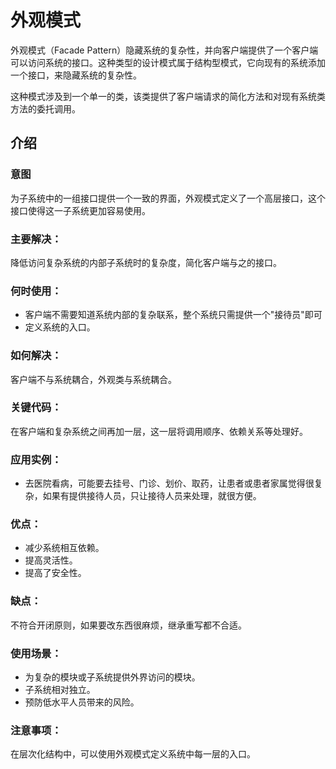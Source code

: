 # 外观模式

外观模式（Facade Pattern）隐藏系统的复杂性，并向客户端提供了一个客户端可以访问系统的接口。这种类型的设计模式属于结构型模式，它向现有的系统添加一个接口，来隐藏系统的复杂性。

这种模式涉及到一个单一的类，该类提供了客户端请求的简化方法和对现有系统类方法的委托调用。

## 介绍

### 意图

为子系统中的一组接口提供一个一致的界面，外观模式定义了一个高层接口，这个接口使得这一子系统更加容易使用。

### 主要解决：

降低访问复杂系统的内部子系统时的复杂度，简化客户端与之的接口。

### 何时使用：

* 客户端不需要知道系统内部的复杂联系，整个系统只需提供一个"接待员"即可
* 定义系统的入口。

### 如何解决：

客户端不与系统耦合，外观类与系统耦合。

### 关键代码：

在客户端和复杂系统之间再加一层，这一层将调用顺序、依赖关系等处理好。

### 应用实例： 
* 去医院看病，可能要去挂号、门诊、划价、取药，让患者或患者家属觉得很复杂，如果有提供接待人员，只让接待人员来处理，就很方便。


### 优点： 

* 减少系统相互依赖。 
* 提高灵活性。 
* 提高了安全性。

### 缺点：

不符合开闭原则，如果要改东西很麻烦，继承重写都不合适。

### 使用场景： 

* 为复杂的模块或子系统提供外界访问的模块。 
* 子系统相对独立。 
* 预防低水平人员带来的风险。

### 注意事项：
在层次化结构中，可以使用外观模式定义系统中每一层的入口。